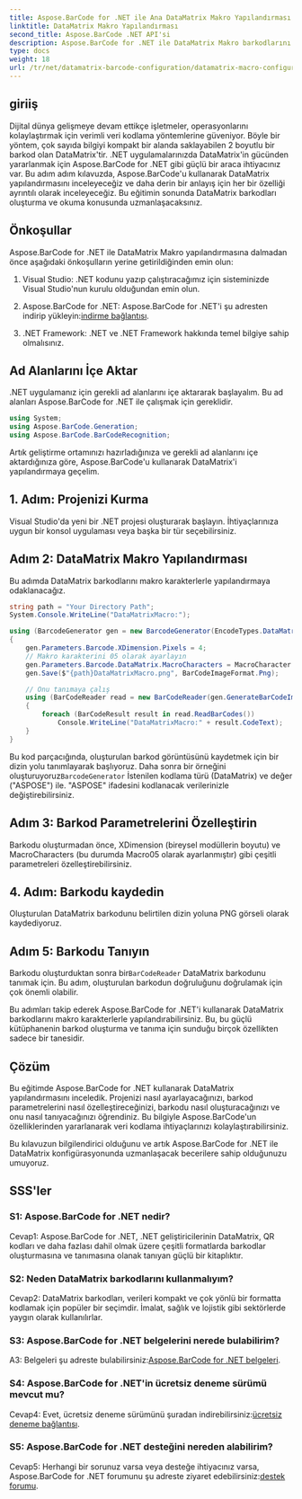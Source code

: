 ```yaml
---
title: Aspose.BarCode for .NET ile Ana DataMatrix Makro Yapılandırması
linktitle: DataMatrix Makro Yapılandırması
second_title: Aspose.BarCode .NET API'si
description: Aspose.BarCode for .NET ile DataMatrix Makro barkodlarını nasıl yapılandıracağınızı öğrenin. .NET uygulamalarınızda DataMatrix barkodlarını oluşturun, özelleştirin ve tanıyın.
type: docs
weight: 18
url: /tr/net/datamatrix-barcode-configuration/datamatrix-macro-configuration/
---
```

## giriiş

Dijital dünya gelişmeye devam ettikçe işletmeler, operasyonlarını kolaylaştırmak için verimli veri kodlama yöntemlerine güveniyor. Böyle bir yöntem, çok sayıda bilgiyi kompakt bir alanda saklayabilen 2 boyutlu bir barkod olan DataMatrix'tir. .NET uygulamalarınızda DataMatrix'in gücünden yararlanmak için Aspose.BarCode for .NET gibi güçlü bir araca ihtiyacınız var. Bu adım adım kılavuzda, Aspose.BarCode'u kullanarak DataMatrix yapılandırmasını inceleyeceğiz ve daha derin bir anlayış için her bir özelliği ayrıntılı olarak inceleyeceğiz. Bu eğitimin sonunda DataMatrix barkodları oluşturma ve okuma konusunda uzmanlaşacaksınız.

## Önkoşullar

Aspose.BarCode for .NET ile DataMatrix Makro yapılandırmasına dalmadan önce aşağıdaki önkoşulların yerine getirildiğinden emin olun:

1. Visual Studio: .NET kodunu yazıp çalıştıracağımız için sisteminizde Visual Studio'nun kurulu olduğundan emin olun.

2.  Aspose.BarCode for .NET: Aspose.BarCode for .NET'i şu adresten indirip yükleyin:[indirme bağlantısı](https://releases.aspose.com/barcode/net/).

3. .NET Framework: .NET ve .NET Framework hakkında temel bilgiye sahip olmalısınız.

## Ad Alanlarını İçe Aktar

.NET uygulamanız için gerekli ad alanlarını içe aktararak başlayalım. Bu ad alanları Aspose.BarCode for .NET ile çalışmak için gereklidir.

```csharp
using System;
using Aspose.BarCode.Generation;
using Aspose.BarCode.BarCodeRecognition;
```

Artık geliştirme ortamınızı hazırladığınıza ve gerekli ad alanlarını içe aktardığınıza göre, Aspose.BarCode'u kullanarak DataMatrix'i yapılandırmaya geçelim.

## 1. Adım: Projenizi Kurma

Visual Studio'da yeni bir .NET projesi oluşturarak başlayın. İhtiyaçlarınıza uygun bir konsol uygulaması veya başka bir tür seçebilirsiniz.

## Adım 2: DataMatrix Makro Yapılandırması

Bu adımda DataMatrix barkodlarını makro karakterlerle yapılandırmaya odaklanacağız.

```csharp
string path = "Your Directory Path";
System.Console.WriteLine("DataMatrixMacro:");

using (BarcodeGenerator gen = new BarcodeGenerator(EncodeTypes.DataMatrix, "ASPOSE"))
{
    gen.Parameters.Barcode.XDimension.Pixels = 4;
    // Makro karakterini 05 olarak ayarlayın
    gen.Parameters.Barcode.DataMatrix.MacroCharacters = MacroCharacter.Macro05;
    gen.Save($"{path}DataMatrixMacro.png", BarCodeImageFormat.Png);

    // Onu tanımaya çalış
    using (BarCodeReader read = new BarCodeReader(gen.GenerateBarCodeImage(), DecodeType.DataMatrix))
    {
        foreach (BarCodeResult result in read.ReadBarCodes())
            Console.WriteLine("DataMatrixMacro:" + result.CodeText);
    }
}
```

 Bu kod parçacığında, oluşturulan barkod görüntüsünü kaydetmek için bir dizin yolu tanımlayarak başlıyoruz. Daha sonra bir örneğini oluşturuyoruz`BarcodeGenerator` İstenilen kodlama türü (DataMatrix) ve değer ("ASPOSE") ile. "ASPOSE" ifadesini kodlanacak verilerinizle değiştirebilirsiniz.

## Adım 3: Barkod Parametrelerini Özelleştirin

Barkodu oluşturmadan önce, XDimension (bireysel modüllerin boyutu) ve MacroCharacters (bu durumda Macro05 olarak ayarlanmıştır) gibi çeşitli parametreleri özelleştirebilirsiniz.

## 4. Adım: Barkodu kaydedin

Oluşturulan DataMatrix barkodunu belirtilen dizin yoluna PNG görseli olarak kaydediyoruz.

## Adım 5: Barkodu Tanıyın

 Barkodu oluşturduktan sonra bir`BarCodeReader` DataMatrix barkodunu tanımak için. Bu adım, oluşturulan barkodun doğruluğunu doğrulamak için çok önemli olabilir.

Bu adımları takip ederek Aspose.BarCode for .NET'i kullanarak DataMatrix barkodlarını makro karakterlerle yapılandırabilirsiniz. Bu, bu güçlü kütüphanenin barkod oluşturma ve tanıma için sunduğu birçok özellikten sadece bir tanesidir.

## Çözüm

Bu eğitimde Aspose.BarCode for .NET kullanarak DataMatrix yapılandırmasını inceledik. Projenizi nasıl ayarlayacağınızı, barkod parametrelerini nasıl özelleştireceğinizi, barkodu nasıl oluşturacağınızı ve onu nasıl tanıyacağınızı öğrendiniz. Bu bilgiyle Aspose.BarCode'un özelliklerinden yararlanarak veri kodlama ihtiyaçlarınızı kolaylaştırabilirsiniz.

Bu kılavuzun bilgilendirici olduğunu ve artık Aspose.BarCode for .NET ile DataMatrix konfigürasyonunda uzmanlaşacak becerilere sahip olduğunuzu umuyoruz.

## SSS'ler

### S1: Aspose.BarCode for .NET nedir?

Cevap1: Aspose.BarCode for .NET, .NET geliştiricilerinin DataMatrix, QR kodları ve daha fazlası dahil olmak üzere çeşitli formatlarda barkodlar oluşturmasına ve tanımasına olanak tanıyan güçlü bir kitaplıktır.

### S2: Neden DataMatrix barkodlarını kullanmalıyım?

Cevap2: DataMatrix barkodları, verileri kompakt ve çok yönlü bir formatta kodlamak için popüler bir seçimdir. İmalat, sağlık ve lojistik gibi sektörlerde yaygın olarak kullanılırlar.

### S3: Aspose.BarCode for .NET belgelerini nerede bulabilirim?

 A3: Belgeleri şu adreste bulabilirsiniz:[Aspose.BarCode for .NET belgeleri](https://reference.aspose.com/barcode/net/).

### S4: Aspose.BarCode for .NET'in ücretsiz deneme sürümü mevcut mu?

 Cevap4: Evet, ücretsiz deneme sürümünü şuradan indirebilirsiniz:[ücretsiz deneme bağlantısı](https://releases.aspose.com/).

### S5: Aspose.BarCode for .NET desteğini nereden alabilirim?

 Cevap5: Herhangi bir sorunuz varsa veya desteğe ihtiyacınız varsa, Aspose.BarCode for .NET forumunu şu adreste ziyaret edebilirsiniz:[destek forumu](https://forum.aspose.com/c/barcode/13).